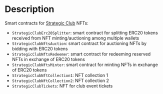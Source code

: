 # Description

Smart contracts for [Strategic Club](https://strategicclub.io/) NFTs:

- `StrategicClubErc20Splitter`: smart contract for splitting ERC20 tokens received from NFT minting/auctioning among multiple wallets
- `StrategicClubNftsAuction`: smart contract for auctioning NFTs by bidding with ERC20 tokens
- `StrategicClubNftsRedeemer`: smart contract for redeeming reserved NFTs in exchange of ERC20 tokens
- `StrategicClubNftsMinter`: smart contract for minting NFTs in exchange of ERC20 tokens
- `StrategicClubNftCollection1`: NFT collection 1
- `StrategicClubNftCollection2`: NFT collection 2
- `StrategicClubTickets`: NFT for club event tickets
